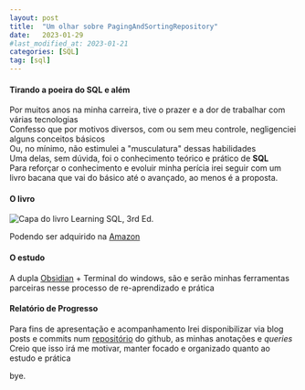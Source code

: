 ```yaml
---
layout: post
title:  "Um olhar sobre PagingAndSortingRepository"
date:   2023-01-29
#last_modified_at: 2023-01-21
categories: [SQL]
tag: [sql]
---
```

#### Tirando a poeira do SQL e além     

Por muitos anos na minha carreira, tive o prazer e a dor de trabalhar com várias tecnologias      
Confesso que por motivos diversos, com ou sem meu controle, negligenciei alguns conceitos básicos    
Ou, no mínimo, não estimulei a "musculatura" dessas habilidades     
Uma delas, sem dúvida, foi o conhecimento teórico e prático de **SQL**     
Para reforçar o conhecimento e evoluir minha perícia irei seguir com um livro bacana que vai do básico até o avançado, ao menos é a proposta.    

#### O livro

![Capa do livro Learning SQL, 3rd Ed.](https://bit.ly/3wKuv2B)

Podendo ser adquirido na [Amazon](https://amzn.to/3WPddw1)

#### O estudo
A dupla [Obsidian](https://obsidian.md/) + Terminal do windows, são e serão minhas ferramentas parceiras nesse processo de re-aprendizado e prática    


#### Relatório de Progresso
Para fins de apresentação e acompanhamento
Irei disponibilizar via blog posts e commits num [repositório](https://github.com/felipejsm/learning_sql_book) do github, as minhas anotações e _queries_   
Creio que isso irá me motivar, manter focado e organizado quanto ao estudo e prática    

bye.
